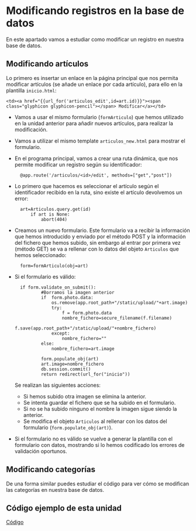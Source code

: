 # Modificando registros en la base de datos

En este apartado vamos a estudiar como modificar un registro en nuestra base de datos.

## Modificando artículos

Lo primero es insertar un enlace en la página principal que nos permita modificar artículos (se añade un enlace por cada artículo), para ello en la plantilla `inicio.html`:

	<td><a href="{{url_for('articulos_edit',id=art.id)}}"><span class="glyphicon glyphicon-pencil"></span> Modificar</a></td>

* Vamos a usar el mismo formulario (`formArticulo`) que hemos utilizado en la unidad anterior para añadir nuevos artículos, para realizar la modificación.
* Vamos a utilizar el mismo template `articulos_new.html` para mostrar el formulario.
* En el programa principal, vamos a crear una ruta dinámica, que nos permite modificar un registro según su identificador:

		@app.route('/articulos/<id>/edit', methods=["get","post"])

* Lo primero que hacemos es seleccionar el artículo según el identificador recibido en la ruta, sino existe el artículo devolvemos un error:

		art=Articulos.query.get(id)
			if art is None:
				abort(404)

* Creamos un nuevo formulario. Este formulario va a recibir la información que hemos introducido y enviado por el método POST y la información del fichero que hemos subido, sin embargo al entrar por primera vez (método GET) se va a rellenar con lo datos del objeto `Articulos` que hemos seleccionado:

		form=formArticulo(obj=art)

* Si el formulario es válido:
		
		if form.validate_on_submit():
				#Borramos la imagen anterior
				if  form.photo.data:
					os.remove(app.root_path+"/static/upload/"+art.image)
					try:
						f = form.photo.data
						nombre_fichero=secure_filename(f.filename)
						f.save(app.root_path+"/static/upload/"+nombre_fichero)
					except:
						nombre_fichero=""
				else:
					nombre_fichero=art.image
				
				form.populate_obj(art)
				art.image=nombre_fichero
				db.session.commit()
				return redirect(url_for("inicio"))

	Se realizan las siguientes acciones:

	* Si hemos subido otra imagen se elimina la anterior.
	* Se intenta guardar el fichero que se ha subido en el formulario.
	* Si no se ha subido ninguno el nombre la imagen sigue siendo la anterior.
	* Se modifica el objeto `Articulos` al rellenar con los datos del formulario (`form.populate_obj(art)`).
* Si el formulario no es válido se vuelve a generar la plantilla con el formulario con datos, mostrando si lo hemos codificado los errores de validación oportunos.

## Modificando categorías

De una forma similar puedes estudiar el código para ver cómo se modifican las categorías en nuestra base de datos.

## Código ejemplo de esta unidad

[Código](../../ejemplos/u25)